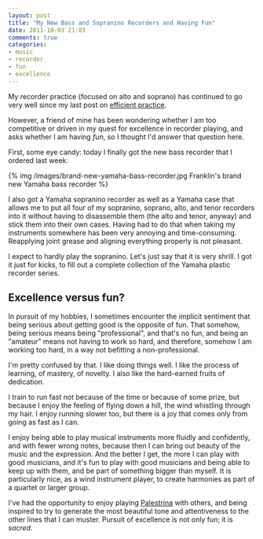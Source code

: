 ```yaml
---
layout: post
title: "My New Bass and Sopranino Recorders and Having Fun"
date: 2011-10-03 21:03
comments: true
categories:
- music
- recorder
- fun
- excellence
---
```

My recorder practice (focused on alto and soprano) has continued to go very well since my last post on [efficient practice](blog/2011/09/29/a-musicians-best-friend/).

However, a friend of mine has been wondering whether I am too competitive or driven in my quest for excellence in recorder playing, and asks whether I am having *fun*, so I thought I'd answer that question here.

First, some eye candy: today I finally got the new bass recorder that I ordered last week:

{% img /images/brand-new-yamaha-bass-recorder.jpg Franklin's brand new Yamaha bass recorder %}

<!--more-->

I also got a Yamaha sopranino recorder as well as a Yamaha case that allows me to put all four of my sopranino, soprano, alto, and tenor recorders into it without having to disassemble them (the alto and tenor, anyway) and stick them into their own cases. Having had to do that when taking my instruments somewhere has been very annoying and time-consuming. Reapplying joint grease and aligning everything properly is not pleasant.

I expect to hardly play the sopranino. Let's just say that it is very shrill. I got it just for kicks, to fill out a complete collection of the Yamaha plastic recorder series.

## Excellence versus fun?

In pursuit of my hobbies, I sometimes encounter the implicit sentiment that being serious about getting good is the opposite of fun. That somehow, being serious means being "professional", and that's no fun, and being an "amateur" means not having to work so hard, and therefore, somehow I am working too hard, in a way not befitting a non-professional.

I'm pretty confused by that. I like doing things well. I like the process of learning, of mastery, of novelty. I also like the hard-earned fruits of dedication.

I train to run fast not because of the time or because of some prize, but because I enjoy the feeling of flying down a hill, the wind whistling through my hair. I enjoy running slower too, but there is a joy that comes only from going as fast as I can.

I enjoy being able to play musical instruments more fluidly and confidently, and with fewer wrong notes, because then I can bring out beauty of the music and the expression. And the better I get, the more I can play with good musicians, and it's fun to play with good musicians and being able to keep up with them, and be part of something bigger than myself. It is particularly nice, as a wind instrument player, to create harmonies as part of a quartet or larger group.

I've had the opportunity to enjoy playing [Palestrina](http://en.wikipedia.org/wiki/Giovanni_Pierluigi_da_Palestrina) with others, and being inspired to try to generate the most beautiful tone and attentiveness to the other lines that I can muster. Pursuit of excellence is not only fun; it is *sacred*.
